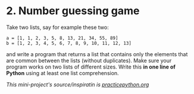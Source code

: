 # 2. Number guessing game

Take two lists, say for example these two:

	a = [1, 1, 2, 3, 5, 8, 13, 21, 34, 55, 89]
	b = [1, 2, 3, 4, 5, 6, 7, 8, 9, 10, 11, 12, 13]

and write a program that returns a list that contains only the elements that are common between the lists (without duplicates). Make sure your program works on two lists of different sizes. Write this **in one line of Python** using at least one list comprehension.

_This mini-project's source/inspiratin is [practicepython.org](https://www.practicepython.org/exercise/2014/04/10/10-list-overlap-comprehensions.html)_
